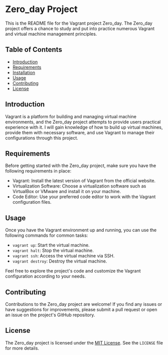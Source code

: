 # Zero_day Project

This is the README file for the Vagrant project Zero_day. The Zero_day project offers a chance to study and put into practice numerous Vagrant and virtual machine management principles.

## Table of Contents

- [Introduction](#introduction)
- [Requirements](#requirements)
- [Installation](#installation)
- [Usage](#usage)
- [Contributing](#contributing)
- [License](#license)

## Introduction

Vagrant is a platform for building and managing virtual machine environments, and the Zero_day project attempts to provide users practical experience with it. I will gain knowledge of how to build up virtual machines, provide them with necessary software, and use Vagrant to manage their configurations through this project.

## Requirements

Before getting started with the Zero_day project, make sure you have the following requirements in place:

- Vagrant: Install the latest version of Vagrant from the official website.
- Virtualization Software: Choose a virtualization software such as VirtualBox or VMware and install it on your machine.
- Code Editor: Use your preferred code editor to work with the Vagrant configuration files.


## Usage

Once you have the Vagrant environment up and running, you can use the following commands for common tasks:

- `vagrant up`: Start the virtual machine.
- `vagrant halt`: Stop the virtual machine.
- `vagrant ssh`: Access the virtual machine via SSH.
- `vagrant destroy`: Destroy the virtual machine.

Feel free to explore the project's code and customize the Vagrant configuration according to your needs.

## Contributing

Contributions to the Zero_day project are welcome! If you find any issues or have suggestions for improvements, please submit a pull request or open an issue on the project's GitHub repository.

## License

The Zero_day project is licensed under the [MIT License](https://opensource.org/licenses/MIT). See the `LICENSE` file for more details.
